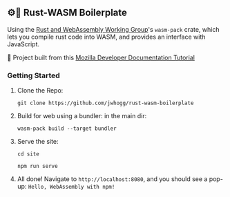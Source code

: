 ## ⚙️🦀 Rust-WASM Boilerplate
Using the [Rust and WebAssembly Working Group](https://github.com/rustwasm)'s `wasm-pack` crate, which lets you compile rust code into WASM, and provides an interface with JavaScript.

📖 Project built from this [Mozilla Developer Documentation Tutorial](https://developer.mozilla.org/en-US/docs/WebAssembly/Rust_to_Wasm)

### Getting Started

1. Clone the Repo:
   ```
   git clone https://github.com/jwhogg/rust-wasm-boilerplate
   ```
2. Build for web using a bundler:
   in the main dir:
   ```
   wasm-pack build --target bundler
   ```
3. Serve the site:
   ```
   cd site
   ```
   ```
   npm run serve
   ```
4. All done! Navigate to `http://localhost:8080`, and you should see a pop-up: `Hello, WebAssembly with npm!`
